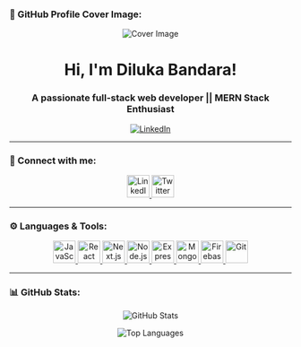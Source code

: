 ### 📸 GitHub Profile Cover Image:
<p align="center">
  <img src="https://raw.githubusercontent.com/DilukaB/DilukaB/1632825ba719793ce133e9611d7feb0ae72fe39d/wp2465915.png/800x200?text=Welcome+to+My+GitHub+Profile" alt="Cover Image" style="max-width: 100%;" />
</p>
 
 <h1 align="center"> Hi, I'm Diluka Bandara! </h1>  
<h3 align="center"> A passionate full-stack web developer || MERN Stack Enthusiast </h3>  

<p align="center">
  <a href="https://linkedin.com/in/diluka-bandara" target="_blank">
    <img src="https://img.shields.io/badge/LinkedIn-Diluka%20Bandara-blue?style=for-the-badge&logo=linkedin" alt="LinkedIn" />
  </a>
</p>

---

### 🔗 Connect with me:
<p align="center">
  <a href="https://linkedin.com/in/diluka-bandara" target="_blank">
    <img src="https://img.icons8.com/color/48/000000/linkedin.png" alt="LinkedIn" width="40" height="40" />
  </a>
  <a href="https://twitter.com/" target="_blank">
    <img src="https://img.icons8.com/color/48/000000/twitter--v1.png" alt="Twitter" width="40" height="40" />
  </a>
</p>

---

### ⚙️ Languages & Tools:
<p align="center">
  <a href="https://developer.mozilla.org/en-US/docs/Web/JavaScript" target="_blank">
    <img src="https://img.icons8.com/color/48/000000/javascript--v1.png" alt="JavaScript" width="40" height="40" />
  </a>
  <a href="https://reactjs.org/" target="_blank">
    <img src="https://img.icons8.com/color/48/000000/react-native.png" alt="React" width="40" height="40" />
  </a>
  <a href="https://nextjs.org/" target="_blank">
    <img src="https://img.icons8.com/color/48/000000/nextjs.png" alt="Next.js" width="40" height="40" />
  </a>
  <a href="https://nodejs.org" target="_blank">
    <img src="https://img.icons8.com/color/48/000000/nodejs.png" alt="Node.js" width="40" height="40" />
  </a>
  <a href="https://expressjs.com" target="_blank">
    <img src="https://img.icons8.com/color/48/000000/express.png" alt="Express.js" width="40" height="40" />
  </a>
  <a href="https://mongodb.com" target="_blank">
    <img src="https://img.icons8.com/color/48/000000/mongodb.png" alt="MongoDB" width="40" height="40" />
  </a>
  <a href="https://firebase.google.com/" target="_blank">
    <img src="https://img.icons8.com/color/48/000000/firebase.png" alt="Firebase" width="40" height="40" />
  </a>
  <a href="https://git-scm.com/" target="_blank">
    <img src="https://img.icons8.com/color/48/000000/git.png" alt="Git" width="40" height="40" />
  </a>
</p>

---

### 📊 GitHub Stats:
<p align="center">
  <img src="https://github-readme-stats.vercel.app/api?username=dilukab&show_icons=true&theme=dark" alt="GitHub Stats" />
</p>

<p align="center">
  <img src="https://github-readme-stats.vercel.app/api/top-langs?username=dilukab&show_icons=true&locale=en&layout=compact&theme=dark" alt="Top Languages" />
</p>   


